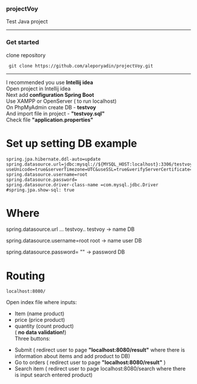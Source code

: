 ### projectVoy

 Test Java project
____
### Get started
 clone repository 
```
 git clone https://github.com/aleporyadin/projectVoy.git
```
____
I recommended you use **Intellij idea** \
Open project in Intellij idea \
Next add **configuration Spring Boot** \
Use XAMPP or OpenServer ( to run localhost) \
On PhpMyAdmin create DB - **testvoy** \
And import file in project - **"testvoy.sql"** \
Check file **"application.properties"**
   
# Set up setting DB example 
```
spring.jpa.hibernate.ddl-auto=update
spring.datasource.url=jdbc:mysql://${MYSQL_HOST:localhost}:3306/testvoy?useUnicode=true&serverTimezone=UTC&useSSL=true&verifyServerCertificate=false
spring.datasource.username=root
spring.datasource.password=
spring.datasource.driver-class-name =com.mysql.jdbc.Driver
#spring.jpa.show-sql: true
```
# Where
 spring.datasource.url  ... testvoy..
 testvoy -> name DB 

 spring.datasource.username=root
 root -> name user DB

 spring.datasource.password=
 "" -> password DB

# Routing
```
localhost:8080/
```
Open index file where  inputs: 
+  Item         (name product)
+  price        (price product)
+  quantity     (count product)  
 ( **no data validation!**) \
Three buttons:
- Submit        ( redirect user to page **"localhost:8080/result"** where there is information about items and add product to DB) 
- Go to orders  ( redirect user to page **"localhost:8080/result"** )
- Search item   ( redirect user to page localhost:8080/search where there is input  search entered product)
 
